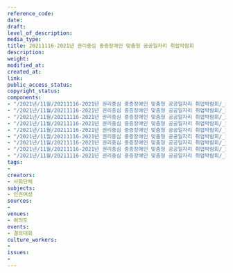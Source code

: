 ```yaml
---
reference_code: 
date: 
draft: 
level_of_description: 
media_type: 
title: 20211116-2021년 권리중심 중증장애인 맞춤형 공공일자리 취업박람회
description: 
weight: 
modified_at: 
created_at: 
link: 
public_access_status: 
copyright_status: 
components:
- "/2021년/11월/20211116-2021년 권리중심 중증장애인 맞춤형 공공일자리 취업박람회/_5D40131.jpg"
- "/2021년/11월/20211116-2021년 권리중심 중증장애인 맞춤형 공공일자리 취업박람회/_5D40127.jpg"
- "/2021년/11월/20211116-2021년 권리중심 중증장애인 맞춤형 공공일자리 취업박람회/_5D40139.jpg"
- "/2021년/11월/20211116-2021년 권리중심 중증장애인 맞춤형 공공일자리 취업박람회/_5D40195.jpg"
- "/2021년/11월/20211116-2021년 권리중심 중증장애인 맞춤형 공공일자리 취업박람회/_5D40155.jpg"
- "/2021년/11월/20211116-2021년 권리중심 중증장애인 맞춤형 공공일자리 취업박람회/_5D40140.jpg"
- "/2021년/11월/20211116-2021년 권리중심 중증장애인 맞춤형 공공일자리 취업박람회/_5D40153.jpg"
- "/2021년/11월/20211116-2021년 권리중심 중증장애인 맞춤형 공공일자리 취업박람회/_5D40142.jpg"
- "/2021년/11월/20211116-2021년 권리중심 중증장애인 맞춤형 공공일자리 취업박람회/_5D40129.jpg"
tags:
- 
creators:
- 사회단체
subjects:
- 인권여성
sources:
- 
venues:
- 여의도
events:
- 결의대회
culture_workers:
- 
issues:
- 
---
```

